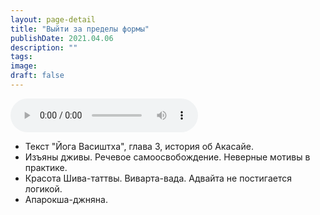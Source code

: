 ```yaml
---
layout: page-detail
title: "Выйти за пределы формы"
publishDate: 2021.04.06
description: ""
tags:
image:
draft: false
---
```


<audio title="2021.04.06 - Выйти за пределы формы.mp3" src="https://filer-api.advayta.org/v1.0/public/files/75354" controls=""></audio>

* Текст "Йога Васиштха", глава 3, история об Акасайе.
* Изъяны дживы. Речевое самоосвобождение. Неверные мотивы в практике.
* Красота Шива-таттвы. Виварта-вада. Адвайта не постигается логикой.
* Апарокша-джняна.

  
